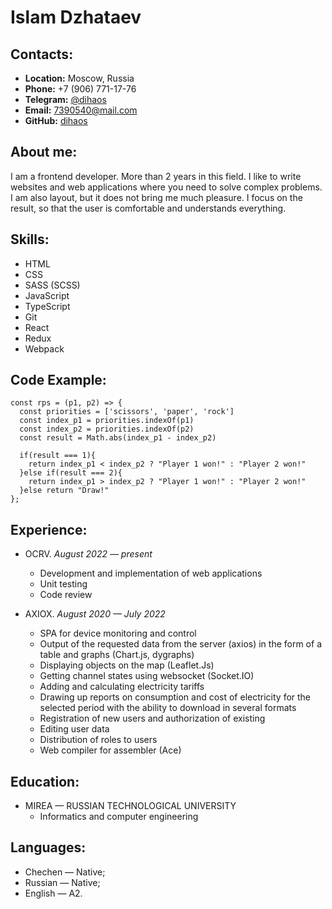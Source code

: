 # Islam Dzhataev

## Contacts:

- **Location:** Moscow, Russia
- **Phone:** +7 (906) 771-17-76
- **Telegram:** [@dihaos](https://t.me/dihaos)
- **Email:** 7390540@mail.com
- **GitHub:** [dihaos](https://github.com/dihaos)

## About me:

I am a frontend developer. More than 2 years in this field. I like to write websites and web applications where you need to solve complex problems. I am also layout, but it does not bring me much pleasure. I focus on the result, so that the user is comfortable and understands everything.

## Skills:

- HTML
- CSS
- SASS (SCSS)
- JavaScript
- TypeScript
- Git
- React
- Redux
- Webpack

## Code Example:

```
const rps = (p1, p2) => {
  const priorities = ['scissors', 'paper', 'rock']
  const index_p1 = priorities.indexOf(p1)
  const index_p2 = priorities.indexOf(p2)
  const result = Math.abs(index_p1 - index_p2)

  if(result === 1){
    return index_p1 < index_p2 ? "Player 1 won!" : "Player 2 won!"
  }else if(result === 2){
    return index_p1 > index_p2 ? "Player 1 won!" : "Player 2 won!"
  }else return "Draw!"
};

```

## Experience:

* OCRV.
*August 2022 — present*
    + Development and implementation of web applications
    + Unit testing
    + Code review
    
* AXIOX.
*August 2020 — July 2022*
    + SPA for device monitoring and control
    + Output of the requested data from the server (axios) in the form of a table and graphs (Chart.js, dygraphs)
    + Displaying objects on the map (Leaflet.Js)
    + Getting channel states using websocket (Socket.IO)
    + Adding and calculating electricity tariffs
    + Drawing up reports on consumption and cost of electricity for the selected period with the ability to download in several formats
    + Registration of new users and authorization of existing
    + Editing user data
    + Distribution of roles to users
    + Web compiler for assembler (Ace)

## Education:

- MIREA — RUSSIAN TECHNOLOGICAL UNIVERSITY
  - Informatics and computer engineering

## Languages:

- Chechen — Native;
- Russian — Native;
- English — A2.
